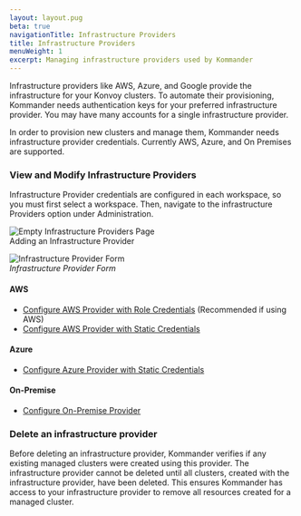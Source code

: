 ```yaml
---
layout: layout.pug
beta: true
navigationTitle: Infrastructure Providers
title: Infrastructure Providers
menuWeight: 1
excerpt: Managing infrastructure providers used by Kommander
---
```


Infrastructure providers like AWS, Azure, and Google provide the infrastructure for your Konvoy clusters. To automate their provisioning, Kommander needs authentication keys for your preferred infrastructure provider. You may have many accounts for a single infrastructure provider.

In order to provision new clusters and manage them, Kommander needs infrastructure provider credentials. Currently AWS, Azure, and On Premises are supported.

### View and Modify Infrastructure Providers

Infrastructure Provider credentials are configured in each workspace, so you must first select a workspace. Then, navigate to the infrastructure Providers option under Administration.

![Empty Infrastructure Providers Page](/dkp/kommander/1.4/img/empty-infrastructure-providers.png)
<br />Adding an Infrastructure Provider

![Infrastructure Provider Form](/dkp/kommander/1.4/img/add-infrastructure-provider.png)
<br />_Infrastructure Provider Form_

#### AWS

- [Configure AWS Provider with Role Credentials](/dkp/kommander/1.4/operations/infrastructure-providers/configure-aws-infrastructure-provider-roles) (Recommended if using AWS)
- [Configure AWS Provider with Static Credentials](/dkp/kommander/1.4/operations/infrastructure-providers/configure-aws-infrastructure-provider-static-credentials)

#### Azure

- [Configure Azure Provider with Static Credentials](/dkp/kommander/1.4/operations/infrastructure-providers/configure-azure-infrastructure-provider)

#### On-Premise

- [Configure On-Premise Provider](/dkp/kommander/1.4/operations/infrastructure-providers/configure-on-prem-provider)

### Delete an infrastructure provider

Before deleting an infrastructure provider, Kommander verifies if any existing managed clusters were created using this provider. The infrastructure provider cannot be deleted until all clusters, created with the infrastructure provider, have been deleted. This ensures Kommander has access to your infrastructure provider to remove all resources created for a managed cluster.
